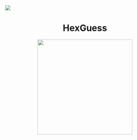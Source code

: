 <a href="https://hexguess.kellerkind.dev">
  <img src="https://therealsujitk-vercel-badge.vercel.app/?app=hex-guess-greenm4x" />
</a>
<h1 align="center">HexGuess</h1>
<p align="center">
  <img src="https://puu.sh/JVhRs/f9e0fd01a3.png" style="width: 300px" />
</p>
